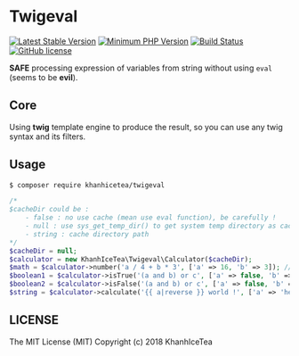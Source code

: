 # Twigeval

[![Latest Stable Version](https://img.shields.io/packagist/v/khanhicetea/twigeval.svg)](https://packagist.org/packages/khanhicetea/twigeval)
[![Minimum PHP Version](https://img.shields.io/badge/php-%3E%3D%207.0-8892BF.svg)](https://php.net/)
[![Build Status](https://api.travis-ci.org/khanhicetea/twigeval.svg?branch=master)](https://travis-ci.org/khanhicetea/twigeval)
[![GitHub license](https://img.shields.io/github/license/khanhicetea/twigeval.svg)](https://github.com/khanhicetea/twigeval/blob/master/LICENSE)

**SAFE** processing expression of variables from string without using `eval` (seems to be **evil**).

## Core

Using **twig** template engine to produce the result, so you can use any twig syntax and its filters.

## Usage

```bash
$ composer require khanhicetea/twigeval
```

```php
/*
$cacheDir could be :
    - false : no use cache (mean use eval function), be carefully !
    - null : use sys_get_temp_dir() to get system temp directory as cache dir
    - string : cache directory path
*/
$cacheDir = null;
$calculator = new KhanhIceTea\Twigeval\Calculator($cacheDir);
$math = $calculator->number('a / 4 + b * 3', ['a' => 16, 'b' => 3]); // => 13
$boolean1 = $calculator->isTrue('(a and b) or c', ['a' => false, 'b' => true, 'c' => false]); // => false
$boolean2 = $calculator->isFalse('(a and b) or c', ['a' => false, 'b' => true, 'c' => false]); // => true
$string = $calculator->calculate('{{ a|reverse }} world !', ['a' => 'hello']); // => olleh world !
```

## LICENSE

The MIT License (MIT)
Copyright (c) 2018 KhanhIceTea